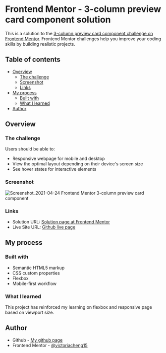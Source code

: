 # Frontend Mentor - 3-column preview card component solution

This is a solution to the
[3-column preview card component challenge on Frontend Mentor](https://www.frontendmentor.io/challenges/3column-preview-card-component-pH92eAR2-).
Frontend Mentor challenges help you improve your coding skills by building
realistic projects.

## Table of contents

-   [Overview](#overview)
    -   [The challenge](#the-challenge)
    -   [Screenshot](#screenshot)
    -   [Links](#links)
-   [My process](#my-process)
    -   [Built with](#built-with)
    -   [What I learned](#what-i-learned)
-   [Author](#author)

## Overview

### The challenge

Users should be able to:

-   Responsive webpage for mobile and desktop
-   View the optimal layout depending on their device's screen size
-   See hover states for interactive elements

### Screenshot

![Screenshot_2021-04-24 Frontend Mentor 3-column preview card component](https://user-images.githubusercontent.com/35031228/115970640-b6830900-a511-11eb-882f-afbb308c7041.png)

### Links

-   Solution URL:
    [Solution page at Frontend Mentor](https://www.frontendmentor.io/solutions/responsive-page-with-mobile-design-first-and-flexbox-77MvHb6B-)
-   Live Site URL:
    [Github live page](https://victoriacheng15.github.io/3-column-preview-card-component/)

## My process

### Built with

-   Semantic HTML5 markup
-   CSS custom properties
-   Flexbox
-   Mobile-first workflow

### What I learned

This project has reinforced my learning on flexbox and responsive page based on
viewport size.

## Author

-   Github - [My github page](https://github.com/victoriacheng15)
-   Frontend Mentor -
    [@victoriacheng15](https://www.frontendmentor.io/profile/victoriacheng15)
